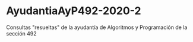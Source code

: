# AyudantiaAyP492-2020-2
Consultas "resueltas" de la ayudantía de Algoritmos y Programación de la sección 492
